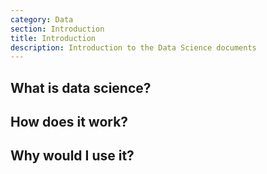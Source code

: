 ```yaml
---
category: Data
section: Introduction
title: Introduction
description: Introduction to the Data Science documents
---
```


## What is data science?  

## How does it work?  

## Why would I use it?  